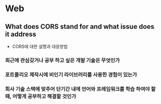 # Web

## What does CORS stand for and what issue does it address

- CORS에 대한 설명과 대응방법

### 최근에 관심갖거나 공부 하고 싶은 개발 기술은 무엇인가


### 포트폴리오 제작시에 비인기 라이브러리를 사용한 경험이 있는가


### 회사 기술 스택에 맞추어 단기간 내에 언어와 프레임워크를 학습 하여야 할 때, 어떻게 공부하고 해결할 것인가 